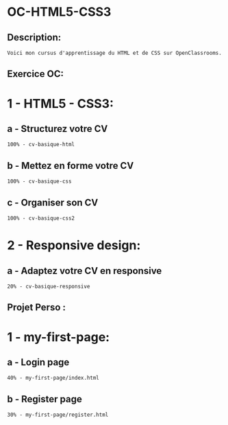 OC-HTML5-CSS3
=============

## Description:
    Voici mon cursus d'apprentissage du HTML et de CSS sur OpenClassrooms. 

Exercice OC:
------------

# 1 - HTML5 - CSS3:

## a - Structurez votre CV
    100% - cv-basique-html
## b - Mettez en forme votre CV
    100% - cv-basique-css
## c - Organiser son CV
    100% - cv-basique-css2

# 2 - Responsive design:

## a - Adaptez votre CV en responsive
    20% - cv-basique-responsive

Projet Perso :
--------------

# 1 - my-first-page:

## a - Login page
    40% - my-first-page/index.html
## b - Register page
    30% - my-first-page/register.html 
